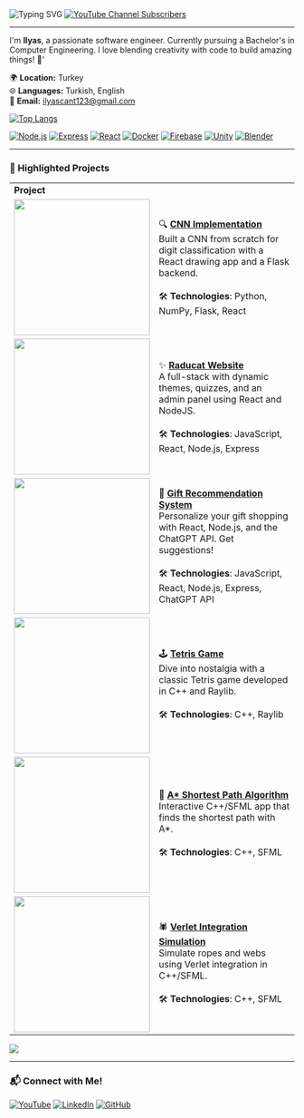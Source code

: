 <img src="https://readme-typing-svg.herokuapp.com?font=Fira+Code&weight=600&size=24&duration=5000&pause=5000&color=FF5733&center=false&vCenter=false&width=800&height=50&lines=Hey+there+%F0%9F%91%8B%2C+I'm+Ilyas+Can+Turali!" alt="Typing SVG">

<a href="https://www.youtube.com/channel/UCgF5_LF96530gF57UxGuK7w">
  <img alt="YouTube Channel Subscribers" src="https://img.shields.io/youtube/channel/subscribers/UCgF5_LF96530gF57UxGuK7w?style=flat-square&label=Subscribe%20to%20My%20Channel">
</a>

---

I'm **Ilyas**, a passionate software engineer. Currently pursuing a Bachelor's in Computer Engineering. I love blending creativity with code to build amazing things! 🚀'

🌍 **Location:** Turkey  
🌐 **Languages:** Turkish, English  
📧 **Email:** [ilyascant123@gmail.com](mailto:ilyascant123@gmail.com)  

[![Top Langs](https://github-readme-stats.vercel.app/api/top-langs/?username=ilyascant&layout=compact&theme=radical&langs_count=6)](https://github.com/ilyascant)

[![Node.js](https://img.shields.io/badge/Node.js-Web%20Development-blue?style=for-the-badge&logo=node.js)](#) 
[![Express](https://img.shields.io/badge/Express-Web%20Development-blue?style=for-the-badge&logo=express)](#) 
[![React](https://img.shields.io/badge/React-Web%20Development-blue?style=for-the-badge&logo=react)](#) 
[![Docker](https://img.shields.io/badge/Docker-Web%20Development-blue?style=for-the-badge&logo=docker)](#) 
[![Firebase](https://img.shields.io/badge/Firebase-Web%20Development-blue?style=for-the-badge&logo=firebase)](#) 
[![Unity](https://img.shields.io/badge/Unity-Game%20Development-blue?style=for-the-badge&logo=unity)](#) 
[![Blender](https://img.shields.io/badge/Blender-3D%20Modeling-blue?style=for-the-badge&logo=blender)](#)

---

### 🚀 Highlighted Projects
<div>
  <table>
    <tr>
      <td colspan="2"><b>Project</b></td>
    </tr>
    <tr>
      <td><a href="https://github.com/ilyascant/CNN-Implementation-Using-Numpy-Flask-React"><img src="https://github.com/ilyascant/ilyascant/assets/79863003/b68a1ab2-a43d-40d5-b12a-0b7d8f6a028b" style="width: 15rem; height: 15rem;"></a></td>
      <td>🔍 <a href="https://github.com/ilyascant/CNN-Implementation-Using-Numpy-Flask-React"><b>CNN Implementation</b></a><br>Built a CNN from scratch for digit classification with a React drawing app and a Flask backend.
      <br/>
      <br>🛠️ <strong>Technologies</strong>: Python, NumPy, Flask, React</td>
    </tr>
    <tr>
      <td><a href="https://github.com/ilyascant/Raducat-React-NodeJS-Website"><img src="https://github.com/ilyascant/ilyascant/assets/79863003/c192896f-a903-4865-9f97-4737c1053225" style="width: 15rem; height: 15rem;"></a></td>
      <td>✨ <a href="https://github.com/ilyascant/Raducat-React-NodeJS-Website"><b>Raducat Website</b></a><br>A full-stack with dynamic themes, quizzes, and an admin panel using React and NodeJS.
      <br/>
      <br>🛠️ <strong>Technologies</strong>: JavaScript, React, Node.js, Express</td>
    </tr>
    <tr>
      <td><a href="https://github.com/ilyascant/CHATAPI-Gift-Recommendations-REACT-EXPRESS-CHATGPT"><img src="https://github.com/ilyascant/CHATAPI-Gift-Recommendations-REACT-EXPRESS-CHATGPT/assets/79863003/ba5c2e30-52f0-4f17-b068-d2cd6f8373c0" style="width: 15rem; height: 15rem;"></a></td>
      <td>🎉 <a href="https://github.com/ilyascant/CHATAPI-Gift-Recommendations-REACT-EXPRESS-CHATGPT"><b>Gift Recommendation System</b></a><br>Personalize your gift shopping with React, Node.js, and the ChatGPT API. Get suggestions!
      <br/>
      <br>🛠️ <strong>Technologies</strong>: JavaScript, React, Node.js, Express, ChatGPT API</td>
    </tr>
    <tr>
      <td><a href="https://github.com/ilyascant/Tetris-Raylib-Cpp"><img src="https://github.com/ilyascant/Tetris-Raylib-Cpp/assets/79863003/6da2e33e-be05-4213-a94d-60e2c2451881" style="width: 15rem; height: 15rem;"></a></td>
      <td>🕹️ <a href="https://github.com/ilyascant/Tetris-Raylib-Cpp"><b>Tetris Game</b></a><br>Dive into nostalgia with a classic Tetris game developed in C++ and Raylib.
      <br/>
      <br>🛠️ <strong>Technologies</strong>: C++, Raylib</td>
    </tr>
    <tr>
      <td><a href="https://github.com/ilyascant/AStar-Shortest-Path-Algorithm-SFML"><img src="https://user-images.githubusercontent.com/79863003/156578195-f0feea9e-bbc7-4289-ae79-b85bdf3d7821.gif" style="width: 15rem; height: 15rem;"></a></td>
      <td>🚀 <a href="https://github.com/ilyascant/AStar-Shortest-Path-Algorithm-SFML"><b>A* Shortest Path Algorithm</b></a><br>Interactive C++/SFML app that finds the shortest path with A*.
      <br/>
      <br>🛠️ <strong>Technologies</strong>: C++, SFML</td>
    </tr>
    <tr>
      <td><a href="https://github.com/ilyascant/Verlet-Integration"><img src="https://media.giphy.com/media/gvuI4G4NEKVLTX7Xtw/giphy.gif" style="width: 15rem; height: 15rem;"></a></td>
      <td>🕷️ <a href="https://github.com/ilyascant/Verlet-Integration"><b>Verlet Integration Simulation</b></a><br>Simulate ropes and webs using Verlet integration in C++/SFML.
      <br/>
      <br>🛠️ <strong>Technologies</strong>: C++, SFML</td>
    </tr>
  </table>
</div>

<img src="https://t.bkit.co/w_668d2126e812f.gif" />


---

### 📬 Connect with Me!

[![YouTube](https://img.shields.io/badge/YouTube-Subscribe-red?style=for-the-badge&logo=youtube)](https://www.youtube.com/@ilyathechannel)
[![LinkedIn](https://img.shields.io/badge/LinkedIn-Connect-blue?style=for-the-badge&logo=linkedin)](https://www.linkedin.com/in/ilyas-can-turali-679b13221/)
[![GitHub](https://img.shields.io/badge/GitHub-Follow-black?style=for-the-badge&logo=github)](https://github.com/ilyascant)
